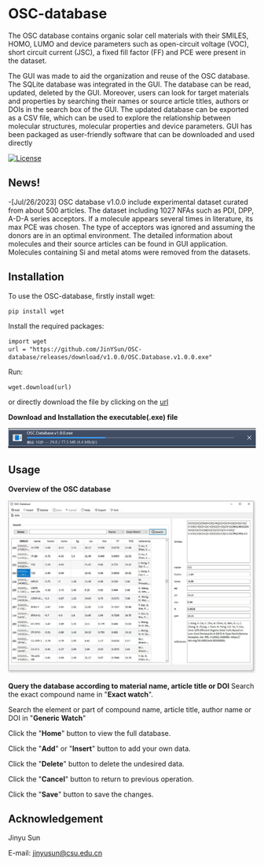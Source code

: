 # OSC-database

The OSC database contains  organic solar cell materials with their SMILES, HOMO, LUMO and device parameters such as open-circuit voltage (VOC), short circuit current (JSC), a fixed fill factor (FF) and PCE were present in the dataset.

The GUI was made to aid the organization and reuse of the OSC database. The SQLite database was integrated in the GUI. The database can be read, updated, deleted by the GUI. Moreover, users can look for target materials and properties by searching their names or source article titles, authors or DOIs in the search box of the GUI. The updated database can be exported as a CSV file, which can be used to explore the relationship between molecular structures, molecular properties and device parameters. GUI has been packaged as user-friendly software that can be downloaded and used directly

[![License](http://img.shields.io/:license-mit-blue.svg?style=flat-square)](https://github.com/JinYSun/OSC-database/blob/main/LICENSE)



## News!

-[Jul/26/2023] OSC database v1.0.0 include experimental dataset  curated from about 500 articles. The dataset including 1027 NFAs such as PDI, DPP, A-D-A series acceptors. If a molecule appears several times in literature, its max PCE was chosen. The type of acceptors was ignored and assuming the donors are in an optimal environment. The detailed information about molecules and their source articles can be found in GUI application. Molecules containing Si and metal atoms were removed from the datasets. 

## Installation

To use the OSC-database, firstly install wget: 
```
pip install wget
```

Install the required packages: 
```
import wget
url = "https://github.com/JinYSun/OSC-database/releases/download/v1.0.0/OSC.Database.v1.0.0.exe"

```

Run: 
```
wget.download(url)
```

or directly download the file by clicking on the [url](https://github.com/JinYSun/OSC-database/releases/download/v1.0.0/OSC.Database.v1.0.0.exe)



**Download and Installation the executable(.exe) file**

![download](Fig/download.png)



## Usage

**Overview of the OSC database**

![overview](Fig/overview.jpg)

**Query the database according to material name, article title or DOI** 
Search the exact compound name in "**Exact watch**".

Search the element or part of compound name, article title, author name or DOI in "**Generic Watch**"

Click the "**Home**" button to view the full database.

Click the "**Add**" or "**Insert**" button to add your own data. 

Click the "**Delete**" button to delete the undesired data.

Click the "**Cancel**" button to return to previous operation.

Click the "**Save**" button to save the changes.

## Acknowledgement

Jinyu Sun

E-mail: jinyusun@csu.edu.cn

